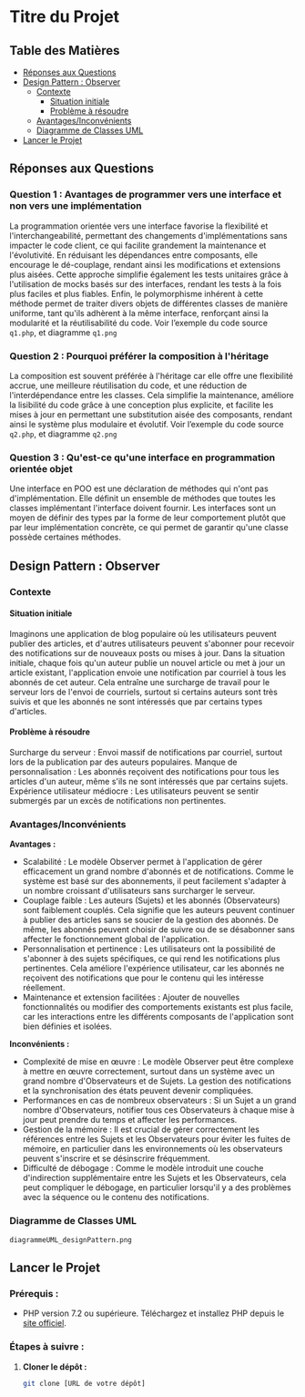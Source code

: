 # Titre du Projet

## Table des Matières
- [Réponses aux Questions](#réponses-aux-questions)
- [Design Pattern : Observer](#design-pattern-observer)
  - [Contexte](#contexte)
    - [Situation initiale](#situation_initiale)
    - [Problème à résoudre](#Problème_à_résoudre)
  - [Avantages/Inconvénients](#avantagesinconvénients)
  - [Diagramme de Classes UML](#diagramme-de-classes-uml)
- [Lancer le Projet](#lancer-le-projet)

## Réponses aux Questions
### Question 1 : Avantages de programmer vers une interface et non vers une implémentation
La programmation orientée vers une interface favorise la flexibilité et l'interchangeabilité, permettant des changements d'implémentations sans impacter le code client, ce qui facilite grandement la maintenance et l'évolutivité. En réduisant les dépendances entre composants, elle encourage le dé-couplage, rendant ainsi les modifications et extensions plus aisées. Cette approche simplifie également les tests unitaires grâce à l'utilisation de mocks basés sur des interfaces, rendant les tests à la fois plus faciles et plus fiables. Enfin, le polymorphisme inhérent à cette méthode permet de traiter divers objets de différentes classes de manière uniforme, tant qu'ils adhèrent à la même interface, renforçant ainsi la modularité et la réutilisabilité du code. 
Voir l’exemple du code source `q1.php`, et diagramme `q1.png`

### Question 2 : Pourquoi préférer la composition à l'héritage
La composition est souvent préférée à l'héritage car elle offre une flexibilité accrue, une meilleure réutilisation du code, et une réduction de l'interdépendance entre les classes. Cela simplifie la maintenance, améliore la lisibilité du code grâce à une conception plus explicite, et facilite les mises à jour en permettant une substitution aisée des composants, rendant ainsi le système plus modulaire et évolutif. 
Voir l’exemple du code source `q2.php`, et diagramme `q2.png`

### Question 3 : Qu'est-ce qu'une interface en programmation orientée objet
Une interface en POO est une déclaration de méthodes qui n'ont pas d'implémentation. Elle définit un ensemble de méthodes que toutes les classes implémentant l'interface doivent fournir. Les interfaces sont un moyen de définir des types par la forme de leur comportement plutôt que par leur implémentation concrète, ce qui permet de garantir qu'une classe possède certaines méthodes.

## Design Pattern : Observer

### Contexte
#### Situation initiale
Imaginons une application de blog populaire où les utilisateurs peuvent publier des articles, et d'autres utilisateurs peuvent s'abonner pour recevoir des notifications sur de nouveaux posts ou mises à jour. Dans la situation initiale, chaque fois qu'un auteur publie un nouvel article ou met à jour un article existant, l'application envoie une notification par courriel à tous les abonnés de cet auteur. Cela entraîne une surcharge de travail pour le serveur lors de l'envoi de courriels, surtout si certains auteurs sont très suivis et que les abonnés ne sont intéressés que par certains types d'articles.
#### Problème à résoudre 
Surcharge du serveur : Envoi massif de notifications par courriel, surtout lors de la publication par des auteurs populaires.
Manque de personnalisation : Les abonnés reçoivent des notifications pour tous les articles d'un auteur, même s'ils ne sont intéressés que par certains sujets.
Expérience utilisateur médiocre : Les utilisateurs peuvent se sentir submergés par un excès de notifications non pertinentes.



### Avantages/Inconvénients
**Avantages :**
- Scalabilité : Le modèle Observer permet à l'application de gérer efficacement un grand nombre d'abonnés et de notifications. Comme le système est basé sur des abonnements, il peut facilement s'adapter à un nombre croissant d'utilisateurs sans surcharger le serveur.
- Couplage faible : Les auteurs (Sujets) et les abonnés (Observateurs) sont faiblement couplés. Cela signifie que les auteurs peuvent continuer à publier des articles sans se soucier de la gestion des abonnés. De même, les abonnés peuvent choisir de suivre ou de se désabonner sans affecter le fonctionnement global de l'application.
- Personnalisation et pertinence : Les utilisateurs ont la possibilité de s'abonner à des sujets spécifiques, ce qui rend les notifications plus pertinentes. Cela améliore l'expérience utilisateur, car les abonnés ne reçoivent des notifications que pour le contenu qui les intéresse réellement.
- Maintenance et extension facilitées : Ajouter de nouvelles fonctionnalités ou modifier des comportements existants est plus facile, car les interactions entre les différents composants de l'application sont bien définies et isolées.


**Inconvénients :**
- Complexité de mise en œuvre : Le modèle Observer peut être complexe à mettre en œuvre correctement, surtout dans un système avec un grand nombre d'Observateurs et de Sujets. La gestion des notifications et la synchronisation des états peuvent devenir compliquées.
- Performances en cas de nombreux observateurs : Si un Sujet a un grand nombre d'Observateurs, notifier tous ces Observateurs à chaque mise à jour peut prendre du temps et affecter les performances.
- Gestion de la mémoire : Il est crucial de gérer correctement les références entre les Sujets et les Observateurs pour éviter les fuites de mémoire, en particulier dans les environnements où les observateurs peuvent s'inscrire et se désinscrire fréquemment.
- Difficulté de débogage : Comme le modèle introduit une couche d'indirection supplémentaire entre les Sujets et les Observateurs, cela peut compliquer le débogage, en particulier lorsqu'il y a des problèmes avec la séquence ou le contenu des notifications.


### Diagramme de Classes UML
`diagrammeUML_designPattern.png`

## Lancer le Projet
### Prérequis :
- PHP version 7.2 ou supérieure. Téléchargez et installez PHP depuis le [site officiel](https://www.php.net/).

### Étapes à suivre :
1. **Cloner le dépôt :**
   ```sh
   git clone [URL de votre dépôt]